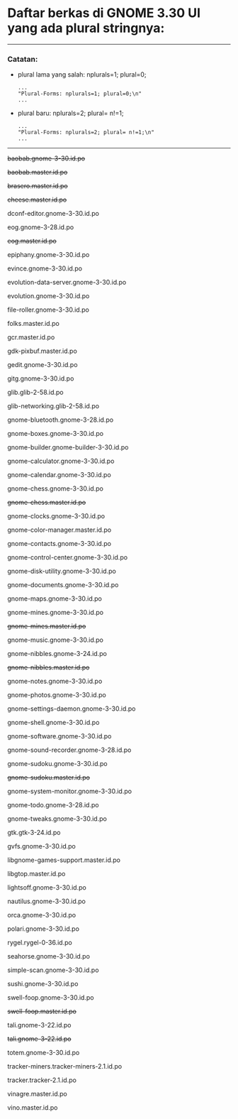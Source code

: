 # Daftar berkas di GNOME 3.30 UI yang ada plural stringnya:

___
### Catatan:

* plural lama yang salah: nplurals=1; plural=0;

	```
	...
	"Plural-Forms: nplurals=1; plural=0;\n"
	...
	```

* plural baru: nplurals=2; plural= n!=1;

	```
	...
	"Plural-Forms: nplurals=2; plural= n!=1;\n"
	...
	```

___

~~baobab.gnome-3-30.id.po~~

~~baobab.master.id.po~~

~~brasero.master.id.po~~

~~cheese.master.id.po~~

dconf-editor.gnome-3-30.id.po

eog.gnome-3-28.id.po

~~eog.master.id.po~~

epiphany.gnome-3-30.id.po

evince.gnome-3-30.id.po

evolution-data-server.gnome-3-30.id.po

evolution.gnome-3-30.id.po

file-roller.gnome-3-30.id.po

folks.master.id.po

gcr.master.id.po

gdk-pixbuf.master.id.po

gedit.gnome-3-30.id.po

gitg.gnome-3-30.id.po

glib.glib-2-58.id.po

glib-networking.glib-2-58.id.po

gnome-bluetooth.gnome-3-28.id.po

gnome-boxes.gnome-3-30.id.po

gnome-builder.gnome-builder-3-30.id.po

gnome-calculator.gnome-3-30.id.po

gnome-calendar.gnome-3-30.id.po

gnome-chess.gnome-3-30.id.po

~~gnome-chess.master.id.po~~

gnome-clocks.gnome-3-30.id.po

gnome-color-manager.master.id.po

gnome-contacts.gnome-3-30.id.po

gnome-control-center.gnome-3-30.id.po

gnome-disk-utility.gnome-3-30.id.po

gnome-documents.gnome-3-30.id.po

gnome-maps.gnome-3-30.id.po

gnome-mines.gnome-3-30.id.po

~~gnome-mines.master.id.po~~

gnome-music.gnome-3-30.id.po

gnome-nibbles.gnome-3-24.id.po

~~gnome-nibbles.master.id.po~~

gnome-notes.gnome-3-30.id.po

gnome-photos.gnome-3-30.id.po

gnome-settings-daemon.gnome-3-30.id.po

gnome-shell.gnome-3-30.id.po

gnome-software.gnome-3-30.id.po

gnome-sound-recorder.gnome-3-28.id.po

gnome-sudoku.gnome-3-30.id.po

~~gnome-sudoku.master.id.po~~

gnome-system-monitor.gnome-3-30.id.po

gnome-todo.gnome-3-28.id.po

gnome-tweaks.gnome-3-30.id.po

gtk.gtk-3-24.id.po

gvfs.gnome-3-30.id.po

libgnome-games-support.master.id.po

libgtop.master.id.po

lightsoff.gnome-3-30.id.po

nautilus.gnome-3-30.id.po

orca.gnome-3-30.id.po

polari.gnome-3-30.id.po

rygel.rygel-0-36.id.po

seahorse.gnome-3-30.id.po

simple-scan.gnome-3-30.id.po

sushi.gnome-3-30.id.po

swell-foop.gnome-3-30.id.po

~~swell-foop.master.id.po~~

tali.gnome-3-22.id.po

~~tali.gnome-3-22.id.po~~

totem.gnome-3-30.id.po

tracker-miners.tracker-miners-2.1.id.po

tracker.tracker-2.1.id.po

vinagre.master.id.po

vino.master.id.po
